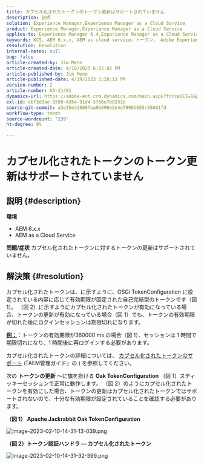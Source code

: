 ```yaml
---
title: カプセル化されたトークンのトークン更新はサポートされていません
description: 説明
solution: Experience Manager,Experience Manager as a Cloud Service
product: Experience Manager,Experience Manager as a Cloud Service
applies-to: Experience Manager 6.4,Experience Manager as a Cloud Service,Experience Manager 6.5
keywords: KCS, AEM 6.x.x, AEM as cloud service，トークン， Adobe Experience Manager, FAQ，カプセル化されたトークン， 6.4, 6.5,Experience Managerのas a Cloud Service
resolution: Resolution
internal-notes: null
bug: false
article-created-by: Jim Menn
article-created-date: 4/18/2023 6:22:02 PM
article-published-by: Jim Menn
article-published-date: 4/19/2023 1:28:13 PM
version-number: 2
article-number: KA-21491
dynamics-url: https://adobe-ent.crm.dynamics.com/main.aspx?forceUCI=1&pagetype=entityrecord&etn=knowledgearticle&id=80adeee5-15de-ed11-a7c7-6045bd006b3d
exl-id: ebf3d8ae-9590-4354-91d4-5766e7b8331e
source-git-commit: a3e35e32688fea0b690e2e4e7998b655c55081fd
workflow-type: tm+mt
source-wordcount: '239'
ht-degree: 9%

---
```


# カプセル化されたトークンのトークン更新はサポートされていません

## 説明 {#description}

<b>環境</b>
- AEM 6.x.x
- AEM as a Cloud Service



<b>問題/症状</b>
カプセル化されたトークンに対するトークンの更新はサポートされていません。




## 解決策 {#resolution}


カプセル化されたトークンは、に示すように、OSGi TokenConfiguration に設定されている内容に応じて有効期限が固定された自己完結型のトークンです（図 1）。
（図 2）に示すようにカプセル化されたトークンが有効になっている場合、トークンの更新が有効になっている場合（図 1）でも、トークンの有効期限が切れた後にログインセッションは期限切れになります。

<u><b>例：</b></u>：トークンの有効期限が360000 ms の場合（図 1）、セッションは 1 時間で期限切れになり、1 時間後に再ログインする必要があります。

カプセル化されたトークンの詳細については、 [カプセル化されたトークンのサポート](https://experienceleague.adobe.com/docs/experience-manager-64/administering/security/encapsulated-token.html) (『AEM管理ガイド』の ) を参照してください。

次の <b>トークンの更新</b> ～に旗を掛ける <b>Oak TokenConfiguration</b> （図 1）スティッキーセッションで正常に動作します。
（図 2）のようにカプセル化されたトークンを有効にした場合、トークンの更新はカプセル化されたトークンではサポートされないので、十分な有効期限が設定されていることを確認する必要があります。



<b>（図 1） Apache Jackrabbit Oak TokenConfiguration</b>

![image-2023-02-10-14-31-13-039.png](https://jira.corp.adobe.com/secure/attachment/9633655/image-2023-02-10-14-31-13-039.png)

<b>（図 2）トークン認証ハンドラ — カプセル化されたトークン</b>



![image-2023-02-10-14-31-32-399.png](https://jira.corp.adobe.com/secure/attachment/9633654/image-2023-02-10-14-31-32-399.png)
